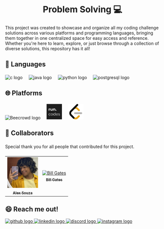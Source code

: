 <h1 align="center">Problem Solving 💻</h1>

###

<p>This project was created to showcase and organize all my coding challenge solutions across various platforms and programming languages, bringing them together in one centralized space for easy access and reference. Whether you're here to learn, explore, or just browse through a collection of diverse solutions, this repository has it all!</p>

###

<h2>🔧 Languages</h2>

###

<div align="left">
    <img src="https://cdn.jsdelivr.net/gh/devicons/devicon/icons/c/c-original.svg" height="50" alt="c logo"  />
    <img width="12" />
    <img src="https://cdn.jsdelivr.net/gh/devicons/devicon/icons/java/java-original.svg" height="50" alt="java logo"  />
    <img width="12" />
    <img src="https://cdn.jsdelivr.net/gh/devicons/devicon/icons/python/python-original.svg" height="50" alt="python logo"  />
    <img width="12" />
    <img src="https://cdn.jsdelivr.net/gh/devicons/devicon/icons/postgresql/postgresql-original.svg" height="50" alt="postgresql logo"  />
</div>

###

<h2>🌐 Platforms</h2>

###

<img width="50" height="50" src="https://www.beecrowd.com.br/judge/favicon.ico?1635097036" alt="Beecrowd logo">
<img width="12" />
<img width="50" height="50" src="icons/runcodes.png" alt="run.codes Logo">
<img width="12" />
<img width="50" height="50" src="icons/leetcode.png" alt="Leetcode logo">

###

<h2 id="colab">🤝 Collaborators</h2>

###

<p>Special thank you for all people that contributed for this project.</p>

###

<table>
  <tr>
    <td align="center">
      <a href="#">
        <img src="icons/alex.jpg" width="100px;" alt="Alex Souza"/><br>
        <sub>
          <b>Alex Souza</b>
        </sub>
      </a>
    </td>
    <td align="center">
      <a href="#">
        <img src="https://media.licdn.com/dms/image/v2/D5603AQHv6LsdiUg1kw/profile-displayphoto-shrink_200_200/profile-displayphoto-shrink_200_200/0/1695167344576?e=2147483647&v=beta&t=vB03Mumg9vqYiwMCmT3pwjcWyTO5TZugDqammxCtbyY" width="100px;" alt="Bill Gates"/><br>
        <sub>
          <b>Bill Gates</b>
        </sub>
      </a>
    </td>
  </tr>
</table>

###

<h2>😄 Reach me out!</h2>

<div align="left">
<a href="https://github.com/alexbeldam" target="_blank">
    <img src="https://github.com/rahuldkjain/github-profile-readme-generator/raw/master/src/images/icons/Social/github.svg" width="62" height="50" alt="github logo"  />
  </a>
  <a href="https://www.linkedin.com/in/alexbeldam" target="_blank">
    <img src="https://raw.githubusercontent.com/maurodesouza/profile-readme-generator/master/src/assets/icons/social/linkedin/default.svg" width="62" height="50" alt="linkedin logo"  />
  </a>
  <a href="https://discordapp.com/users/alexbeldam" target="_blank">
    <img src="https://raw.githubusercontent.com/maurodesouza/profile-readme-generator/master/src/assets/icons/social/discord/default.svg" width="62" height="50" alt="discord logo"  />
  </a>
  <a href="https://www.instagram.com/alexbeldam" target="_blank">
    <img src="https://raw.githubusercontent.com/maurodesouza/profile-readme-generator/master/src/assets/icons/social/instagram/default.svg" width="62" height="50" alt="instagram logo"  />
  </a>
</div>

###